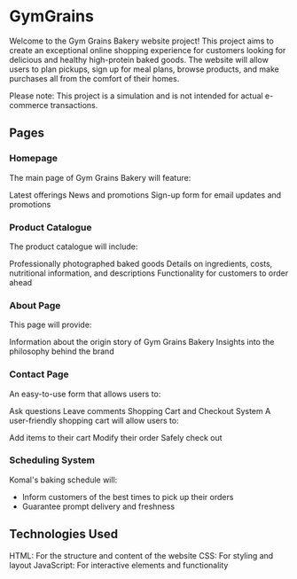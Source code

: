 # GymGrains

Welcome to the Gym Grains Bakery website project! This project aims to create an exceptional online shopping experience for customers looking for delicious and healthy high-protein baked goods. The website will allow users to plan pickups, sign up for meal plans, browse products, and make purchases all from the comfort of their homes.

Please note: This project is a simulation and is not intended for actual e-commerce transactions.

## Pages
### Homepage
The main page of Gym Grains Bakery will feature:

Latest offerings
News and promotions
Sign-up form for email updates and promotions

### Product Catalogue
The product catalogue will include:

Professionally photographed baked goods
Details on ingredients, costs, nutritional information, and descriptions
Functionality for customers to order ahead

### About Page
This page will provide:

Information about the origin story of Gym Grains Bakery
Insights into the philosophy behind the brand

### Contact Page
An easy-to-use form that allows users to:

Ask questions
Leave comments
Shopping Cart and Checkout System
A user-friendly shopping cart will allow users to:

Add items to their cart
Modify their order
Safely check out

### Scheduling System
Komal's baking schedule will:
- Inform customers of the best times to pick up their orders
- Guarantee prompt delivery and freshness

## Technologies Used
HTML: For the structure and content of the website
CSS: For styling and layout
JavaScript: For interactive elements and functionality

